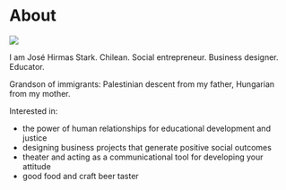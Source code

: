 # About

![](../images/perezoso.jpg)

I am José Hirmas Stark. Chilean. Social entrepreneur. Business designer. Educator.

Grandson of immigrants: Palestinian descent from my father, Hungarian from my mother. 

Interested in: 
-	the power of human relationships for educational development and justice
-	designing business projects that generate positive social outcomes
-	theater and acting as a communicational tool for developing your attitude
-	good food and craft beer taster
